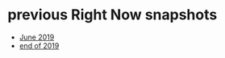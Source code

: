 # previous Right Now snapshots

- [June 2019](9bs4r-ccbhw-mrayg-164e4-zqx0n)
- [end of 2019](naagw-2ntng-4q9ec-p4kab-h79jq)
